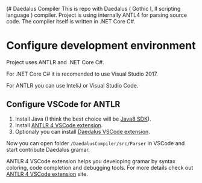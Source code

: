 (# Daedalus Compiler
This is repo with Daedalus ( Gothic I, II scripting language ) compiler.
Project is using internally ANTL4 for parsing source code.
The compiler itself is written in .NET Core C#.

# Configure development environment
Project uses ANTLR and .NET Core C#. 

For .NET Core C# it is recomended to use Visual Studio 2017.

For ANTLR you can use InteliJ or Visual Studio Code.

## Configure VSCode for ANTLR
1. Install Java (I think the best choice will be [Java8 SDK](http://www.oracle.com/technetwork/java/javase/downloads/jdk8-downloads-2133151.html)).
2. Install [ANTLR 4 VSCode extension](https://marketplace.visualstudio.com/items?itemName=mike-lischke.vscode-antlr4).
3. Optionaly you can install [Daedalus VSCode extension](https://marketplace.visualstudio.com/items?itemName=szymonzak.daedalus).

Now you can open folder `/DaedalusCompiler/src/Parser` in VSCode and start contribute Daedalus gramar. 

ANTLR 4 VSCode extension helps you developing gramar by syntax coloring, code completion and debugging tools. For more details check out [ANTLR 4 VSCode extension](https://marketplace.visualstudio.com/items?itemName=mike-lischke.vscode-antlr4) site.



